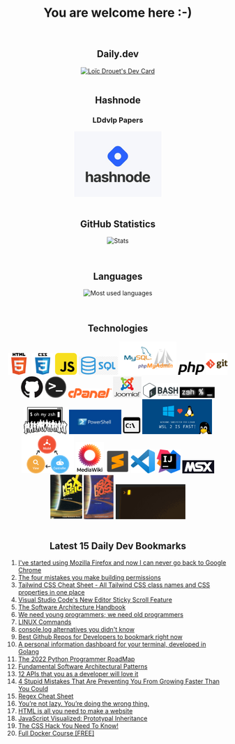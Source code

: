 <h1 align="center"> You are welcome here :-)</h1>

<br />

<div align="center">
    <h2>Daily.dev</h2>    
    <a href="https://app.daily.dev/LDdvlp">
        <img
            src="https://api.daily.dev/devcards/6a2db644d7b342d5924aa8a261fc3c97.png?r=d2h" width="400"
            alt="Loïc Drouet's Dev Card" 
        />
    </a>
</div>

<br />

<div align="center">
    <h2>Hashnode</h2>
    <h3>LDdvlp Papers</h3>
    <a href="https://lddvlp.hashnode.dev/">
        <img 
            src="/images/00-hashnode-logo.jfif" 
            width="200" alt="LDdvlp Papers" 
        />
    </a>
</div>

<br />

<div align="center">
    <h2>GitHub Statistics</h2>
    
![Stats](https://github-readme-stats.vercel.app/api?username=lddvlp&show_icons=true&theme=radical&count_private=true)

</div>

<br />

<div align="center">
    <h2>Languages</h2>

![Most used languages](https://github-readme-stats.vercel.app/api/top-langs/?username=lddvlp)

</div>

<br />

<div align="center">
    <h2>Technologies</h2>

<!-- Image #01    -->
<img alt="HTML5" width="50px" src="https://raw.githubusercontent.com/github/explore/80688e429a7d4ef2fca1e82350fe8e3517d3494d/topics/html/html.png" />

<!-- Image #02    -->
<img alt="CSS3" width="50px" src="https://raw.githubusercontent.com/github/explore/80688e429a7d4ef2fca1e82350fe8e3517d3494d/topics/css/css.png" />

<!-- Image #03    -->
<img alt="JavaScript" width="50px"   src="/images/03-javascript-logo.png" />

<!-- Image #04    -->
<img alt="SQL" width="90px" src="/images/04-sql-logo.jpg" />

<!-- Image #05    -->
<img alt="phpMyAdmin-MySQL" width="130px" src="/images/05-phpmyadmin-mysql-logo.png" />

<!-- Image #06    -->
<img alt="PHP" width="60px" src="/images/06-php-logo-alt.png" />

<!-- Image #07    -->
<img alt="Git" width="50px" src="https://raw.githubusercontent.com/github/explore/80688e429a7d4ef2fca1e82350fe8e3517d3494d/topics/git/git.png" />

<!-- Image #08    -->
<img alt="GitHub" width="50px" src="https://raw.githubusercontent.com/github/explore/78df643247d429f6cc873026c0622819ad797942/topics/github/github.png" />

<!-- Image #09    -->
<img alt="Shell" width="50px" src="https://raw.githubusercontent.com/github/explore/80688e429a7d4ef2fca1e82350fe8e3517d3494d/topics/terminal/terminal.png" />

<!-- Image #10    -->
<img alt="cPanel" width="100px" src="/images/10-cpanel-logo.png" />

<!-- Image #11    -->
<img alt="Joomla!" width="65px" src="/images/11-joomla-logo.png" />

<!-- Image #12    -->
<img alt="Bash" width="80px" src="/images/12-bash-logo.png" />

<!-- Image #13    -->
<img alt="Zsh" width="80px" src="/images/13-zsh-logo.gif" />

<!-- Image #14    -->
<img alt="Oh My Zsh" width="100px" src="/images/14-oh_my_zsh-logo.png" />

<!-- Image #15    -->
<img alt="PowerShell" width="120px" src="/images/15-powershell-logo.jpg" />

<!-- Image #16    -->
<img alt="cmd" width="40px" src="/images/16-cmd-logo.png" />

<!-- Image #17    -->
<img alt="WSL2" width="160px" src="/images/17-wsl2-logo.jpg" />

<!-- Image #18    -->
<img alt="MVC" width="120px" src="/images/18-mvc-logo.jpg" />

<!-- Image #19    -->
<img alt="MediaWiki" width="65px" src="/images/19-mediawiki-logo.png" />

<!-- Image #90    -->
<img alt="Sublime Text" width="55px" src="/images/90-sublime_text-logo.png" />

<!-- Image #91    -->
<img alt="VS Code" width="55px" src="/images/91-vs_code-logo.png" />

<!-- Image #92    -->
<img alt="IntelliJ IDEA" width="55px" src="/images/92-intellij_idea.png" />

<!-- Image #95   -->
<img alt="MSX" width="73px" src="/images/95-msx-logo.png" />

<!-- Image #96    -->
<img alt="MSX-BASIC" width="73px" src="/images/96-msx_ basic-logo.jfif" />

<!-- Image #97    -->
<img alt="MSX-DOS" width="69px" src="/images/97-msx_dos-logo.jpg" />

<!-- Image #99    -->
<img alt="Amber Terminal" width="160px" src="/images/98-amber_terminal.gif" />

</div>

<br />

<div align="center">
    <h2>Latest 15 Daily Dev Bookmarks</h2>
</div>

<!-- daily.dev BOOKMARKS:START -->
1. [I&#39;ve started using Mozilla Firefox and now I can never go back to Google Chrome](https://app.daily.dev/posts/IH4hbhBuZ?utm_source=rss&utm_medium=bookmarks&utm_campaign=Yaq6rDv_C)
2. [The four mistakes you make building permissions](https://app.daily.dev/posts/fKSPgNmfN?utm_source=rss&utm_medium=bookmarks&utm_campaign=Yaq6rDv_C)
3. [Tailwind CSS Cheat Sheet - All Tailwind CSS class names and CSS properties in one place](https://app.daily.dev/posts/2luGdUfig?utm_source=rss&utm_medium=bookmarks&utm_campaign=Yaq6rDv_C)
4. [Visual Studio Code&#39;s New Editor Sticky Scroll Feature](https://app.daily.dev/posts/IGpNRefK1?utm_source=rss&utm_medium=bookmarks&utm_campaign=Yaq6rDv_C)
5. [The Software Architecture Handbook](https://app.daily.dev/posts/4deq4JDyD?utm_source=rss&utm_medium=bookmarks&utm_campaign=Yaq6rDv_C)
6. [We need young programmers; we need old programmers](https://app.daily.dev/posts/bdegsOt9B?utm_source=rss&utm_medium=bookmarks&utm_campaign=Yaq6rDv_C)
7. [LINUX Commands](https://app.daily.dev/posts/LXA3HnkWq?utm_source=rss&utm_medium=bookmarks&utm_campaign=Yaq6rDv_C)
8. [console.log alternatives you didn&#39;t know](https://app.daily.dev/posts/mxck_ZRxe?utm_source=rss&utm_medium=bookmarks&utm_campaign=Yaq6rDv_C)
9. [Best Github Repos for Developers to bookmark right now](https://app.daily.dev/posts/-1OXyPymt?utm_source=rss&utm_medium=bookmarks&utm_campaign=Yaq6rDv_C)
10. [A personal information dashboard for your terminal, developed in Golang](https://app.daily.dev/posts/2xSGzsqyo?utm_source=rss&utm_medium=bookmarks&utm_campaign=Yaq6rDv_C)
11. [The 2022 Python Programmer RoadMap](https://app.daily.dev/posts/TYyCH9lwK?utm_source=rss&utm_medium=bookmarks&utm_campaign=Yaq6rDv_C)
12. [Fundamental Software Architectural Patterns](https://app.daily.dev/posts/M1iYxrmnz?utm_source=rss&utm_medium=bookmarks&utm_campaign=Yaq6rDv_C)
13. [12 APIs that you as a developer will love it](https://app.daily.dev/posts/fsLRJddgA?utm_source=rss&utm_medium=bookmarks&utm_campaign=Yaq6rDv_C)
14. [4 Stupid Mistakes That Are Preventing You From Growing Faster Than You Could](https://app.daily.dev/posts/TL1uEpjvK?utm_source=rss&utm_medium=bookmarks&utm_campaign=Yaq6rDv_C)
15. [Regex Cheat Sheet](https://app.daily.dev/posts/Y3o9N5laz?utm_source=rss&utm_medium=bookmarks&utm_campaign=Yaq6rDv_C)
16. [You’re not lazy. You’re doing the wrong thing.](https://app.daily.dev/posts/efjxrwMTq?utm_source=rss&utm_medium=bookmarks&utm_campaign=Yaq6rDv_C)
17. [HTML is all you need to make a website](https://app.daily.dev/posts/y8fKCHbIA?utm_source=rss&utm_medium=bookmarks&utm_campaign=Yaq6rDv_C)
18. [JavaScript Visualized: Prototypal Inheritance](https://app.daily.dev/posts/S6hT40aIS?utm_source=rss&utm_medium=bookmarks&utm_campaign=Yaq6rDv_C)
19. [The CSS Hack You Need To Know!](https://app.daily.dev/posts/sBYQ2UM5f?utm_source=rss&utm_medium=bookmarks&utm_campaign=Yaq6rDv_C)
20. [Full Docker Course [FREE]](https://app.daily.dev/posts/8eq24DGJw?utm_source=rss&utm_medium=bookmarks&utm_campaign=Yaq6rDv_C)

<!-- daily.dev BOOKMARKS:END -->
